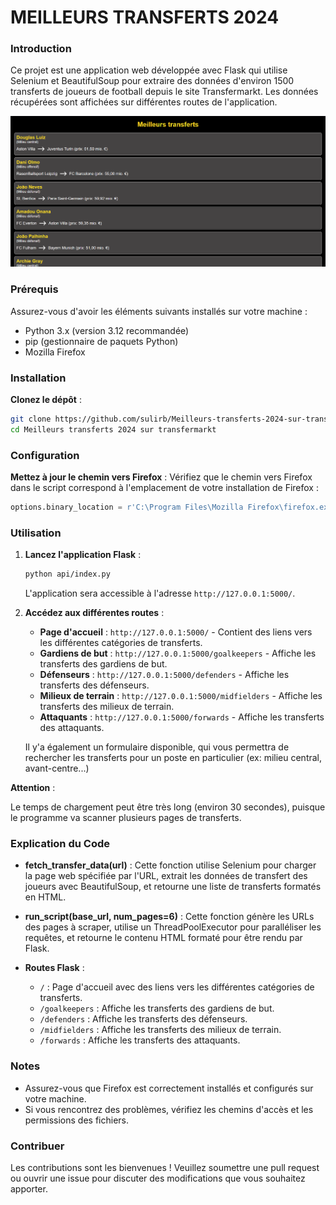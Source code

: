 # MEILLEURS TRANSFERTS 2024

### Introduction

Ce projet est une application web développée avec Flask qui utilise Selenium et BeautifulSoup pour extraire des données d'environ 1500 transferts de joueurs de football depuis le site Transfermarkt. Les données récupérées sont affichées sur différentes routes de l'application.

![exemple transfert](img/example-milieu.png)

### Prérequis

Assurez-vous d'avoir les éléments suivants installés sur votre machine :

- Python 3.x (version 3.12 recommandée)
- pip (gestionnaire de paquets Python)
- Mozilla Firefox

### Installation

**Clonez le dépôt** :

```bash
git clone https://github.com/sulirb/Meilleurs-transferts-2024-sur-transfermarkt.git
cd Meilleurs transferts 2024 sur transfermarkt
```

### Configuration

**Mettez à jour le chemin vers Firefox** :
Vérifiez que le chemin vers Firefox dans le script correspond à l'emplacement de votre installation de Firefox :

```python
options.binary_location = r'C:\Program Files\Mozilla Firefox\firefox.exe'
```

### Utilisation

1. **Lancez l'application Flask** :

   ```bash
   python api/index.py
   ```

   L'application sera accessible à l'adresse `http://127.0.0.1:5000/`.

2. **Accédez aux différentes routes** :

   - **Page d'accueil** : `http://127.0.0.1:5000/` - Contient des liens vers les différentes catégories de transferts.
   - **Gardiens de but** : `http://127.0.0.1:5000/goalkeepers` - Affiche les transferts des gardiens de but.
   - **Défenseurs** : `http://127.0.0.1:5000/defenders` - Affiche les transferts des défenseurs.
   - **Milieux de terrain** : `http://127.0.0.1:5000/midfielders` - Affiche les transferts des milieux de terrain.
   - **Attaquants** : `http://127.0.0.1:5000/forwards` - Affiche les transferts des attaquants.

   Il y'a également un formulaire disponible, qui vous permettra de rechercher les transferts pour un poste en particulier (ex: milieu central, avant-centre...)

**Attention** :

Le temps de chargement peut être très long (environ 30 secondes), puisque le programme va scanner plusieurs pages de transferts.

### Explication du Code

- **fetch_transfer_data(url)** :
  Cette fonction utilise Selenium pour charger la page web spécifiée par l'URL, extrait les données de transfert des joueurs avec BeautifulSoup, et retourne une liste de transferts formatés en HTML.

- **run_script(base_url, num_pages=6)** :
  Cette fonction génère les URLs des pages à scraper, utilise un ThreadPoolExecutor pour paralléliser les requêtes, et retourne le contenu HTML formaté pour être rendu par Flask.

- **Routes Flask** :
  - `/` : Page d'accueil avec des liens vers les différentes catégories de transferts.
  - `/goalkeepers` : Affiche les transferts des gardiens de but.
  - `/defenders` : Affiche les transferts des défenseurs.
  - `/midfielders` : Affiche les transferts des milieux de terrain.
  - `/forwards` : Affiche les transferts des attaquants.

### Notes

- Assurez-vous que Firefox est correctement installés et configurés sur votre machine.
- Si vous rencontrez des problèmes, vérifiez les chemins d'accès et les permissions des fichiers.

### Contribuer

Les contributions sont les bienvenues ! Veuillez soumettre une pull request ou ouvrir une issue pour discuter des modifications que vous souhaitez apporter.
